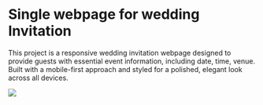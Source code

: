 # Single webpage for wedding Invitation
 
This project is a responsive wedding invitation webpage designed to provide guests with essential event information, including date, time, venue. Built with a mobile-first approach and styled for a polished, elegant look across all devices.

<img src="Demo.gif">